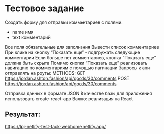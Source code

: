 # Тестовое задание

Создать форму для отправки комментариев с полями:

- name имя
- text комментарий

Все поля обязательные для заполнения
Вывести список комментариев
При клике на кнопку “Показать еще” - подгружать следующие комментарии
Если больше нет комментариев, кнопка “Показать еще” должна быть скрыта
Помимо кнопки “Показать еще” реализовать навигацию по комментариям с помощью пагинации
Запросы к апи отправлять на роуты:
METHODS:
GET https://jordan.ashton.fashion/api/goods/30/comments
POST https://jordan.ashton.fashion/api/goods/30/comments

Отправка данных в формате JSON
В качестве базы для приложения использовать create-react-app
Важно: реализация на React

## Результат: 
https://lpj-netlify-test-tack-webhome.netlify.app/
